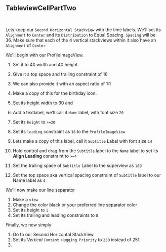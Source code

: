 ## TableviewCellPartTwo

<br>

Lets keep our `Second Horizontal Stackview` with the time labels. We'll set its `Alignment` to `Center` and its `Distribution` to Equal Spacing. `Spacing` will be 36. Make sure that each of the 4 vertical stackviews within it also have an `Alignment` of `Center`

We'll begin with our ProfileImageView. 

1. Set it to 40 width and 40 height.
2. Give it a top space and trailing constraint of 16
3. We can also provide it with an aspect ratio of 1:1
4. Make a copy of this for the birthday icon.
5. Set its height width to 30 and 


1. Add a textlabel, we'll call it `Name` label, with font size `20`
2. Set its `height` to `>=20`
3. Set its `leading` constraint as `16` to the `ProfileImageView`
4. Lets make a copy of this label, call it `Subtitle` Label with font size `14`
6. Hold control and drag from the `Subtitle` label to the `Name` label to set its **Align Leading** constraint to `>=4`
3. Set the trailing space of `Subtitle` Label to the superview as `189`
4. Set the top space aka vertical spacing constraint of `Subtitle` label to our Name label as `4`

We'll now make our line separator
1. Make a `view`
2. Change the color black or your preferred line separator color
3. Set its height to `1`
4. Set its trailing and leading constraints to `8`

Finally, we now simply
1. Go to our Second Horizontal StackView
2. Set its *Vertical* `Content Hugging Priority` to `250` instead of 251
3. 


